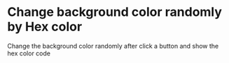 # Change background color randomly by Hex color

Change the background color randomly after click a button and show the hex color code

